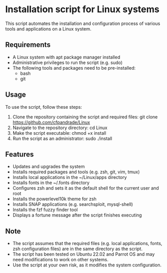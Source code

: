 # Installation script for Linux systems

This script automates the installation and configuration process of various tools and applications on a Linux system.

## Requirements
- A Linux system with apt package manager installed
- Administrative privileges to run the script (e.g. sudo)
- The following tools and packages need to be pre-installed:
  - bash
  - git

## Usage
To use the script, follow these steps:
1. Clone the repository containing the script and required files:
git clone https://github.com/cfpandrade/Linux
2. Navigate to the repository directory:
cd Linux
3. Make the script executable:
chmod +x install
4. Run the script as an administrator:
sudo ./install

## Features
- Updates and upgrades the system
- Installs required packages and tools (e.g. zsh, git, vim, tmux)
- Installs local applications in the ~/Linux/apps directory
- Installs fonts in the ~/.fonts directory
- Configures zsh and sets it as the default shell for the current user and root
- Installs the powerlevel10k theme for zsh
- Installs SNAP applications (e.g. searchsploit, mysql-shell)
- Installs the fzf fuzzy finder tool
- Displays a fortune message after the script finishes executing

## Note
- The script assumes that the required files (e.g. local applications, fonts, zsh configuration files) are in the same directory as the script.
- The script has been tested on Ubuntu 22.02 and Parrot OS and may need modifications to work on other systems.
- Use the script at your own risk, as it modifies the system configuration.